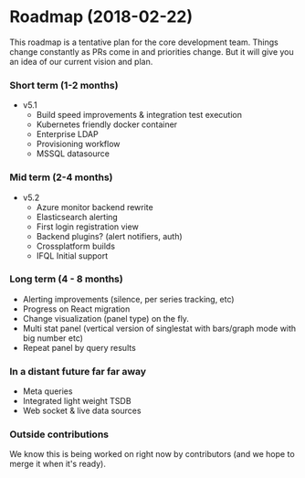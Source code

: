 # Roadmap (2018-02-22)

This roadmap is a tentative plan for the core development team. Things change constantly as PRs come in and priorities change. 
But it will give you an idea of our current vision and plan. 

### Short term (1-2 months)

- v5.1
  - Build speed improvements & integration test execution
  - Kubernetes friendly docker container
  - Enterprise LDAP
  - Provisioning workflow
  - MSSQL datasource
  
### Mid term (2-4 months)

- v5.2
  - Azure monitor backend rewrite
  - Elasticsearch alerting
  - First login registration view
  - Backend plugins? (alert notifiers, auth)
  - Crossplatform builds
  - IFQL Initial support
  
### Long term (4 - 8 months)

- Alerting improvements (silence, per series tracking, etc)
- Progress on React migration
- Change visualization (panel type) on the fly. 
- Multi stat panel (vertical version of singlestat with bars/graph mode with big number etc) 
- Repeat panel by query results 

### In a distant future far far away

- Meta queries 
- Integrated light weight TSDB
- Web socket & live data sources

### Outside contributions
We know this is being worked on right now by contributors (and we hope to merge it when it's ready). 

